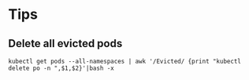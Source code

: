 # Tips

## Delete all evicted pods

```shell
kubectl get pods --all-namespaces | awk '/Evicted/ {print "kubectl delete po -n ",$1,$2}'|bash -x  
```
